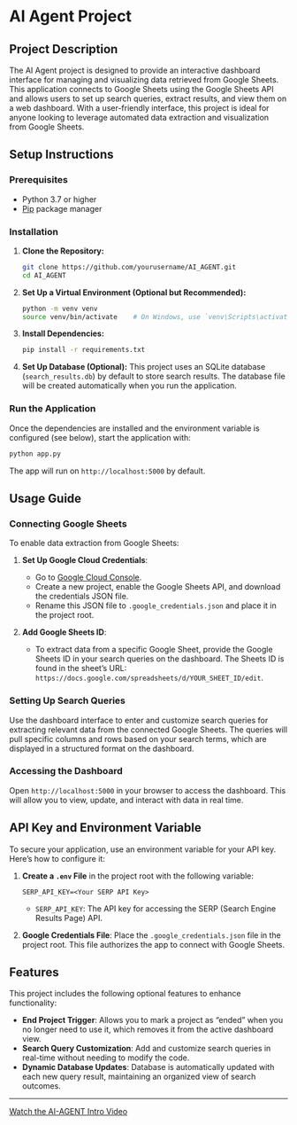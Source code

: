 # AI Agent Project

## Project Description

The AI Agent project is designed to provide an interactive dashboard interface for managing and visualizing data retrieved from Google Sheets. This application connects to Google Sheets using the Google Sheets API and allows users to set up search queries, extract results, and view them on a web dashboard. With a user-friendly interface, this project is ideal for anyone looking to leverage automated data extraction and visualization from Google Sheets.

## Setup Instructions

### Prerequisites

- Python 3.7 or higher
- [Pip](https://pip.pypa.io/en/stable/installation/) package manager

### Installation

1. **Clone the Repository:**
   ```bash
   git clone https://github.com/yourusername/AI_AGENT.git
   cd AI_AGENT
   ```

2. **Set Up a Virtual Environment (Optional but Recommended):**
   ```bash
   python -m venv venv
   source venv/bin/activate    # On Windows, use `venv\Scripts\activate`
   ```

3. **Install Dependencies:**
   ```bash
   pip install -r requirements.txt
   ```

4. **Set Up Database (Optional):**
   This project uses an SQLite database (`search_results.db`) by default to store search results. The database file will be created automatically when you run the application.

### Run the Application

Once the dependencies are installed and the environment variable is configured (see below), start the application with:

```bash
python app.py
```

The app will run on `http://localhost:5000` by default.

## Usage Guide

### Connecting Google Sheets

To enable data extraction from Google Sheets:

1. **Set Up Google Cloud Credentials**:
   - Go to [Google Cloud Console](https://console.cloud.google.com/).
   - Create a new project, enable the Google Sheets API, and download the credentials JSON file.
   - Rename this JSON file to `.google_credentials.json` and place it in the project root.

2. **Add Google Sheets ID**:
   - To extract data from a specific Google Sheet, provide the Google Sheets ID in your search queries on the dashboard. The Sheets ID is found in the sheet’s URL: `https://docs.google.com/spreadsheets/d/YOUR_SHEET_ID/edit`.

### Setting Up Search Queries

Use the dashboard interface to enter and customize search queries for extracting relevant data from the connected Google Sheets. The queries will pull specific columns and rows based on your search terms, which are displayed in a structured format on the dashboard.

### Accessing the Dashboard

Open `http://localhost:5000` in your browser to access the dashboard. This will allow you to view, update, and interact with data in real time.

## API Key and Environment Variable

To secure your application, use an environment variable for your API key. Here’s how to configure it:

1. **Create a `.env` File** in the project root with the following variable:

   ```plaintext
   SERP_API_KEY=<Your SERP API Key>
   ```

   - `SERP_API_KEY`: The API key for accessing the SERP (Search Engine Results Page) API.

2. **Google Credentials File**:
   Place the `.google_credentials.json` file in the project root. This file authorizes the app to connect with Google Sheets.

## Features

This project includes the following optional features to enhance functionality:

- **End Project Trigger**: Allows you to mark a project as “ended” when you no longer need to use it, which removes it from the active dashboard view.
- **Search Query Customization**: Add and customize search queries in real-time without needing to modify the code.
- **Dynamic Database Updates**: Database is automatically updated with each new query result, maintaining an organized view of search outcomes.

---

[Watch the AI-AGENT Intro Video](https://drive.google.com/file/d/1OykPDchDwwox_k-gyn9iYJTp3t-laob_/view?usp=sharing)
